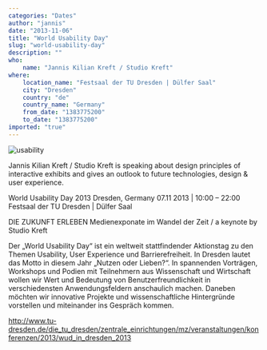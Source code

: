 ```yaml
---
categories: "Dates"
author: "jannis"
date: "2013-11-06"
title: "World Usability Day"
slug: "world-usability-day"
description: ""
who: 
    name: "Jannis Kilian Kreft / Studio Kreft"
where: 
    location_name: "Festsaal der TU Dresden | Dülfer Saal"
    city: "Dresden"
    country: "de"
    country_name: "Germany"
    from_date: "1383775200"
    to_date: "1383775200"
imported: "true"
---
```



![usability](usability2.jpg)

Jannis Kilian Kreft / Studio Kreft is speaking about design principles of interactive exhibits and gives an outlook to future technologies, design & user experience.

World Usability Day 2013 Dresden, Germany
07.11 2013 | 10:00 – 22:00
Festsaal der TU Dresden | Dülfer Saal

DIE ZUKUNFT ERLEBEN
Medienexponate im Wandel der Zeit / a keynote by Studio Kreft
<!--break-->
Der „World Usability Day“ ist ein weltweit stattfindender Aktionstag zu den Themen Usability, User Experience und Barrierefreiheit. In Dresden lautet das Motto in diesem Jahr „Nutzen oder Lieben?“. In spannenden Vorträgen, Workshops und Podien mit Teilnehmern aus Wissenschaft und Wirtschaft wollen wir Wert und Bedeutung von Benutzerfreundlichkeit in verschiedensten Anwendungsfeldern anschaulich machen. Daneben möchten wir innovative Projekte und wissenschaftliche Hintergründe vorstellen und miteinander ins Gespräch kommen. 

<http://www.tu-dresden.de/die_tu_dresden/zentrale_einrichtungen/mz/veranstaltungen/konferenzen/2013/wud_in_dresden_2013>